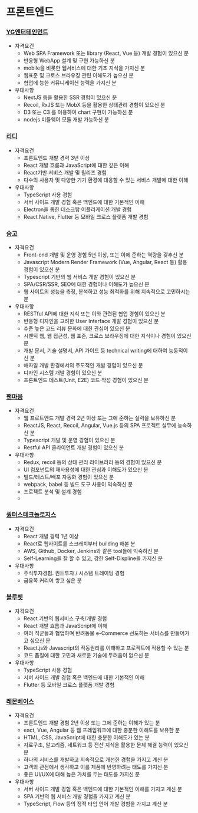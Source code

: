 # 프론트엔드
### [YG엔터테인먼트](https://career.programmers.co.kr/job_positions/8580)
  - 자격요건
    - Web SPA Framework 또는 library (React, Vue 등) 개발 경험이 있으신 분
    - 반응형 WebApp 설계 및 구현 가능하신 분
    - mobile을 비롯한 웹서비스에 대한 기초 지식을 가지신 분
    - 웹표준 및 크로스 브라우징 관련 이해도가 높으신 분
    - 협업에 능한 커뮤니케이션 능력을 가지신 분
  - 우대사항
      - NextJS 등을 활용한 SSR 경험이 있으신 분
      - Recoil, RxJS 또는 MobX 등을 활용한 상태관리 경험이 있으신 분
      - D3 또는 C3 를 이용하여 chart 구현이 가능하신 분
      - nodejs 미들웨어 모듈 개발 가능하신 분

### [리디](https://career.programmers.co.kr/job_positions/2617)
  - 자격요건
    - 프론트엔드 개발 경력 3년 이상
    - React 개발 흐름과 JavaScript에 대한 깊은 이해
    - React기반 서비스 개발 및 릴리즈 경험
    - 다수의 사용자 및 다양한 기기 환경에 대응할 수 있는 서비스 개발에 대한 이해
  - 우대사항
    - TypeScript 사용 경험
    - 서버 사이드 개발 경험 혹은 백엔드에 대한 기본적인 이해
    - Electron을 통한 데스크탑 어플리케이션 개발 경험
    - React Native, Flutter 등 모바일 크로스 플랫폼 개발 경험
  
### [숨고](https://career.programmers.co.kr/job_positions/14913)
  - 자격요건
    - Front-end 개발 및 운영 경험 5년 이상, 또는 이에 준하는 역량을 갖추신 분
    - Javascript Modern Render Framework (Vue, Angular, React 등) 활용 경험이 있으신 분
    - Typescript 기반의 웹 서비스 개발 경험이 있으신 분
    - SPA/CSR/SSR, SEO에 대한 경험이나 이해도가 높으신 분
    - 웹 사이트의 성능을 측정, 분석하고 성능 최적화를 위해 지속적으로 고민하시는 분
  - 우대사항
    - RESTful API에 대한 지식 또는 이와 관련된 협업 경험이 있으신 분
    - 반응형 디자인을 고려한 User Interface 개발 경험이 있으신 분
    - 수준 높은 코드 리뷰 문화에 대한 관심이 있으신 분
    - 시맨틱 웹, 웹 접근성, 웹 표준, 크로스 브라우징에 대한 지식이나 경험이 있으신 분
    - 개발 문서, 기술 설명서, API 가이드 등 technical writing에 대하여 능동적이신 분
    - 애자일 개발 환경에서의 주도적인 개발 경험이 있으신 분
    - 디자인 시스템 개발 경험이 있으신 분
    - 프론트엔드 테스트(Unit, E2E) 코드 작성 경험이 있으신 분
  
### [팬마음](https://www.wanted.co.kr/wd/115768)
  - 자격요건
    - 웹 프로트엔드 개발 경력 2년 이상 또는 그에 준하는 실력을 보유하신 분
    - ReactJS, React, Recoil, Angular, Vue.js 등의 SPA 프로젝트 실무에 능숙하신 분
    - Typescript 개발 및 운영 경험이 있으신 분
    - Restful API 클라이언트 개발 경험이 있으신 분
  - 우대사항
    - Redux, recoil 등의 상태 관리 라이브러리 등의 경험이 있으신 분
    - UI 컴포넌트의 재사용성에 대한 관심과 이해도가 있으신 분
    - 빌드/테스트/배포 자동화 경험이 있으신 분
    - webpack, babel 등 빌드 도구 사용이 익숙하신 분
    - 프로젝트 분석 및 설계 경험
    - 
### [퀀터스테크놀로지스](https://www.wanted.co.kr/wd/140492)
  - 자격요건
    - React 개발 경력 1년 이상
    - React로 웹사이트를 스크래치부터 building 해본 분
    - AWS, Github, Docker, Jenkins와 같은 tool들에 익숙하신 분
    - Self-Learning을 잘 할 수 있고, 강한 Self-Displine을 가지신 분
  - 우대사항
    - 주식투자경험. 퀀트투자 / 시스템 트레이딩 경험
    - 금융쪽 커리어 쌓고 싶은 분
### [블루펫](https://career.programmers.co.kr/job_positions/7144)
  - 자격요건
      - React 기반의 웹서비스 구축/개발 경험
      - React 개발 흐름과 JavaScript에 이해
      - 여러 직군들과 협업하며 반려동물  e-Commerce 선도하는 서비스를 만들어가고 싶으신 분
      - React.js와 Javascript의 작동원리를 이해하고 프로젝트에 적용할 수 있는 분
      - 코드 품질에 대한 고민과 새로운 기술에 두려움이 없으신 분
  - 우대사항
      - TypeScript 사용 경험
      - 서버 사이드 개발 경험 혹은 백엔드에 대한 기본적인 이해
      - Flutter 등 모바일 크로스 플랫폼 개발 경험
### [레몬베이스](https://www.wanted.co.kr/wd/88272)
  - 자격요건
      - 프론트엔드 개발 경험 2년 이상 또는 그에 준하는 이해가 있는 분
      - eact, Vue, Angular 등 웹 프레임워크에 대한 충분한 이해도를 보유한 분
      - HTML, CSS, JavaScript에 대한 충분한 이해도가 있는 분
      - 자료구조, 알고리즘, 네트워크 등 전산 지식을 활용한 문제 해결 능력이 있으신 분
      - 하나의 서비스를 개발하고 지속적으로 개선한 경험을 가지고 계신 분
      - 고객의 관점에서 생각하고 이를 제품에 반영하려는 태도를 가지신 분
      - 좋은 UI/UX에 대해 높은 가치를 두는 태도를 가지신 분
  - 우대사항
      - 서버 사이드 개발 경험 혹은 백엔드에 대한 기본적인 이해를 가지고 계신 분
      - SPA 기반의 웹 서비스 개발 경험을 가지고 계신 분
      - TypeScript, Flow 등의 정적 타입 언어 개발 경험을 가지고 계신 분